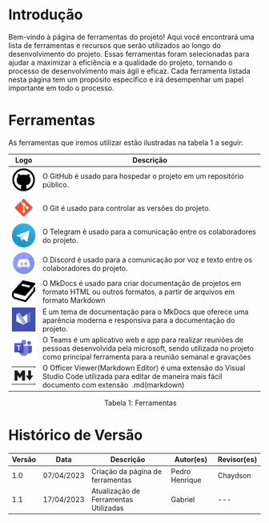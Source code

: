 # Introdução

Bem-vindo à página de ferramentas do projeto! Aqui você encontrará uma lista de ferramentas e recursos que serão utilizados ao longo do desenvolvimento do projeto. Essas ferramentas foram selecionadas para ajudar a maximizar a eficiência e a qualidade do projeto, tornando o processo de desenvolvimento mais ágil e eficaz. Cada ferramenta listada nesta página tem um propósito específico e irá desempenhar um papel importante em todo o processo.

# Ferramentas

As ferramentas que iremos utilizar estão ilustradas na tabela 1 a seguir:

| Logo                                                          | Descrição                                                                                                                                                                                     |
| ------------------------------------------------------------- | ----------------------------------------------------------------------------------------------------------------------------------------------------------------------------------------------- |
| <img src="../../images/github.png" width="80px"/>         | O GitHub é usado para hospedar o projeto em um repositório público.                                                                                                                          |
| <img src="../../images/git.png" width="90px"/>            | O Git é usado para controlar as versões do projeto.                                                                                                                                           |
| <img src="../../images/telegram.png" width="80px"/>       | O Telegram é usado para a comunicação entre os colaboradores do projeto.                                                                                                                     |
| <img src="../../images/discord.png" width="80px"/>        | O Discord é usado para a comunicação por voz e texto entre os colaboradores do projeto.                                                                                                      |
| <img src="../../images/mkdocs.png" width="80px"/>         | O MkDocs é usado para criar documentação de projetos em formato HTML ou outros formatos, a partir de arquivos em formato Markdown                                                            |
| <img src="../../images/mkdocsMaterial.png" width="80px"/> | É um tema de documentação para o MkDocs que oferece uma aparência moderna e responsiva para a documentação do projeto.                                                                    |
|<img src="../../images/teams.png" width="80px" />                                                               | O Teams é um aplicativo web e app para realizar reuniões de pessoas desenvolvida pela microsoft, sendo utilizada no projeto como principal ferramenta para a reunião semanal e gravações |
|<img src="../../images/officerViewer.png" width="80px"/>                                                               | O Officer Viewer(Markdown Editor) é uma extensão do Visual Studio Code utilizada para editar de maneira mais fácil documento com extensão  .md(markdown)                                  |


<p style="margin-left: 38%;">Tabela 1: Ferramentas</p>

# Histórico de Versão

| Versão | Data       | Descrição                             | Autor(es)      | Revisor(es) |
| ------- | ---------- | --------------------------------------- | -------------- | ----------- |
| 1.0     | 07/04/2023 | Criação da página de ferramentas     | Pedro Henrique | Chaydson    |
| 1.1     | 17/04/2023 | Atualização de Ferramentas Utilizadas | Gabriel        | ---         |
